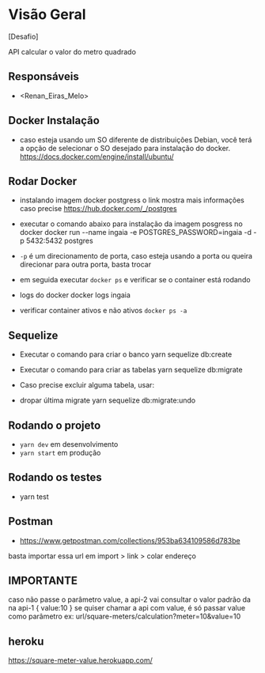# Visão Geral

[Desafio]

API calcular o valor do metro quadrado

## Responsáveis

- <Renan_Eiras_Melo>

## Docker Instalação

- caso esteja usando um SO diferente de distribuições Debian, você terá a opção de selecionar o SO desejado para instalação do docker.
https://docs.docker.com/engine/install/ubuntu/

## Rodar Docker

- instalando imagem docker postgress
  o link mostra mais informações caso precise
https://hub.docker.com/_/postgres

- executar o comando abaixo para instalação da imagem posgress no docker
docker run --name ingaia -e POSTGRES_PASSWORD=ingaia -d -p 5432:5432 postgres
- `-p` é um direcionamento de porta, caso esteja usando a porta ou queira direcionar para outra porta, basta trocar
- em seguida executar `docker ps` e verificar se o container está rodando
- logs do docker
docker logs ingaia
- verificar container ativos e não ativos `docker ps -a`

## Sequelize

- Executar o comando para criar o banco
yarn sequelize db:create

- Executar o comando para criar as tabelas
yarn sequelize db:migrate

- Caso precise excluir alguma tabela, usar:

- dropar última migrate
yarn sequelize db:migrate:undo

## Rodando o projeto

- `yarn dev` em desenvolvimento
- `yarn start` em produção

## Rodando os testes

- yarn test

## Postman

- https://www.getpostman.com/collections/953ba634109586d783be

basta importar essa url em import > link > colar endereço


## IMPORTANTE

caso não passe o parâmetro value, a api-2 vai consultar o valor padrão da na api-1 { value:10 }
se quiser chamar a api com value, é só passar value como parâmetro
ex: url/square-meters/calculation?meter=10&value=10

## heroku

https://square-meter-value.herokuapp.com/
